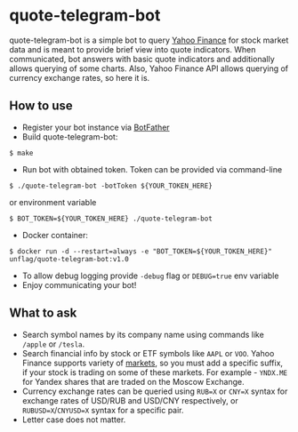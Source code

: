 # quote-telegram-bot

quote-telegram-bot is a simple bot to query [Yahoo Finance](https://finance.yahoo.com/) for stock market data and is meant to provide brief view into quote indicators.
When communicated, bot answers with basic quote indicators and additionally allows querying of some charts. Also, Yahoo Finance API allows querying of currency exchange rates, so here it is.

## How to use
* Register your bot instance via [BotFather](https://t.me/botfather)
* Build quote-telegram-bot:
```shell
$ make
```
* Run bot with obtained token. Token can be provided via command-line
```shell
$ ./quote-telegram-bot -botToken ${YOUR_TOKEN_HERE}
```
or environment variable
```shell
$ BOT_TOKEN=${YOUR_TOKEN_HERE} ./quote-telegram-bot
```
* Docker container:
```shell
$ docker run -d --restart=always -e "BOT_TOKEN=${YOUR_TOKEN_HERE}" unflag/quote-telegram-bot:v1.0
```  
* To allow debug logging provide `-debug` flag or `DEBUG=true` env variable
* Enjoy communicating your bot!

## What to ask
* Search symbol names by its company name using commands like `/apple` or `/tesla`.
* Search financial info by stock or ETF symbols like `AAPL` or `VOO`. Yahoo Finance supports variety of 
  [markets](https://help.yahoo.com/kb/exchanges-data-providers-yahoo-finance-sln2310.html), 
  so you must add a specific suffix, if your stock is trading on some of these markets.
  For example - `YNDX.ME` for Yandex shares that are traded on the Moscow Exchange.
* Currency exchange rates can be queried using `RUB=X` or `CNY=X` syntax for exchange rates of USD/RUB and USD/CNY respectively,
  or `RUBUSD=X`/`CNYUSD=X` syntax for a specific pair.
* Letter case does not matter.